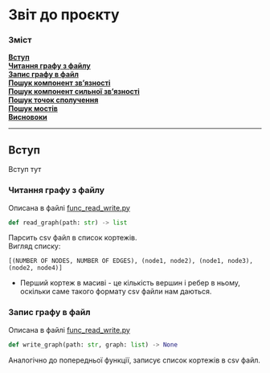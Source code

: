 # Звіт до проєкту


### Зміст
**[Вступ](#Вступ)**<br>
**[Читання графу з файлу](#читання-графу-з-файлу)**<br>
**[Запис графу в файл](#Запис-графу-в-файл)**<br>
**[Пошук компонент зв’язності](#Пошук-компонент-зв'язності)**<br>
**[Пошук компонент сильної зв’язності](#Пошук-компонент-сильної-зв'язності)**<br>
**[Пошук точок сполучення](#Пошук-точок-сполучення)**<br>
**[Пошук мостів](#Пошук-мостів)**<br>
**[Висновоки](#Пошук-мостів)**<br>

---

## Вступ
Вступ тут

### Читання графу з файлу
Описана в файлі [func_read_write.py](https://github.com/gingrwho/discreteProject_17/blob/main/func_read_write.py)
```python
def read_graph(path: str) -> list
```
Парсить csv файл в список кортежів.<br>
Вигляд списку:
```
[(NUMBER OF NODES, NUMBER OF EDGES), (node1, node2), (node1, node3), (node2, node4)]
```
* Перший кортеж в масиві - це кількість вершин і ребер в ньому, оскільки саме такого формату csv файли нам даються.<br>

### Запис графу в файл
Описана в файлі [func_read_write.py](https://github.com/gingrwho/discreteProject_17/blob/main/func_read_write.py)
```python
def write_graph(path: str, graph: list) -> None
```
Аналогічно до попередньої функції, записує список кортежів в csv файл.




